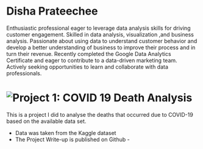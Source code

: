 # Disha Prateechee
Enthusiastic professional eager to leverage data analysis skills for driving customer engagement. Skilled in data analysis, visualization ,and business analysis. Passionate about using data to understand customer behavior and develop a better understanding of business to improve their process and in turn their revenue. Recently completed the Google Data Analytics Certificate and eager to contribute to a data-driven marketing team. Actively seeking opportunities to learn and collaborate with data professionals.

# ![Project 1: COVID 19 Death Analysis](https://dishaprateechee.github.io/COVID-19-Analysis/)

This is a project I did to analyse the deaths that occurred due to COVID-19 based on the available data set.

* Data was taken from the Kaggle dataset 
* The Project Write-up is published on Github - 

